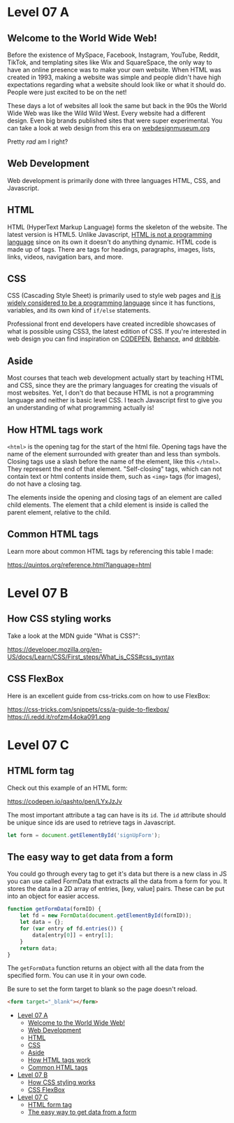 # Level 07 A

## Welcome to the World Wide Web!

Before the existence of MySpace, Facebook, Instagram, YouTube, Reddit, TikTok, and templating sites like Wix and SquareSpace, the only way to have an online presence was to make your own website. When HTML was created in 1993, making a website was simple and people didn't have high expectations regarding what a website should look like or what it should do. People were just excited to be on the net!

These days a lot of websites all look the same but back in the 90s the World Wide Web was like the Wild Wild West. Every website had a different design. Even big brands published sites that were super experimental. You can take a look at web design from this era on [webdesignmuseum.org](https://www.webdesignmuseum.org/)

Pretty _rad_ am I right?

## Web Development

Web development is primarily done with three languages HTML, CSS, and Javascript.

## HTML

HTML (HyperText Markup Language) forms the skeleton of the website. The latest version is HTML5. Unlike Javascript, [HTML is not a programming language](https://ischool.syr.edu/why-html-is-not-a-programming-language/) since on its own it doesn't do anything dynamic. HTML code is made up of tags. There are tags for headings, paragraphs, images, lists, links, videos, navigation bars, and more.

## CSS

CSS (Cascading Style Sheet) is primarily used to style web pages and [it is widely considered to be a programming language](https://css-tricks.com/is-css-a-programming-language/) since it has functions, variables, and its own kind of `if/else` statements.

Professional front end developers have created incredible showcases of what is possible using CSS3, the latest edition of CSS. If you're interested in web design you can find inspiration on [CODEPEN](https://codepen.io), [Behance](https://www.behance.net/), and [dribbble](https://dribbble.com/).

## Aside

Most courses that teach web development actually start by teaching HTML and CSS, since they are the primary languages for creating the visuals of most websites. Yet, I don't do that because HTML is not a programming language and neither is basic level CSS. I teach Javascript first to give you an understanding of what programming actually is!

## How HTML tags work

`<html>` is the opening tag for the start of the html file. Opening tags have the name of the element surrounded with greater than and less than symbols. Closing tags use a slash before the name of the element, like this `</html>`. They represent the end of that element. "Self-closing" tags, which can not contain text or html contents inside them, such as `<img>` tags (for images), do not have a closing tag.

The elements inside the opening and closing tags of an element are called child elements. The element that a child element is inside is called the parent element, relative to the child.

## Common HTML tags

Learn more about common HTML tags by referencing this table I made:

<https://quintos.org/reference.html?language=html>

# Level 07 B

## How CSS styling works

Take a look at the MDN guide "What is CSS?":

<https://developer.mozilla.org/en-US/docs/Learn/CSS/First_steps/What_is_CSS#css_syntax>

## CSS FlexBox

Here is an excellent guide from css-tricks.com on how to use FlexBox:

<https://css-tricks.com/snippets/css/a-guide-to-flexbox/>
<https://i.redd.it/rofzm44oka091.png>

# Level 07 C

## HTML form tag

Check out this example of an HTML form:

https://codepen.io/qashto/pen/LYxJzJv

The most important attribute a tag can have is its `id`. The `id` attribute should be unique since ids are used to retrieve tags in Javascript.

```js
let form = document.getElementById('signUpForm');
```

## The easy way to get data from a form

You could go through every tag to get it's data but there is a new class in JS you can use called FormData that extracts all the data from a form for you. It stores the data in a 2D array of entries, [key, value] pairs. These can be put into an object for easier access.

```js
function getFormData(formID) {
	let fd = new FormData(document.getElementById(formID));
	let data = {};
	for (var entry of fd.entries()) {
		data[entry[0]] = entry[1];
	}
	return data;
}
```

The `getFormData` function returns an object with all the data from the specified form. You can use it in your own code.

Be sure to set the form target to blank so the page doesn't reload.

```html
<form target="_blank"></form>
```

- [Level 07 A](#level-07-a)
  - [Welcome to the World Wide Web!](#welcome-to-the-world-wide-web)
  - [Web Development](#web-development)
  - [HTML](#html)
  - [CSS](#css)
  - [Aside](#aside)
  - [How HTML tags work](#how-html-tags-work)
  - [Common HTML tags](#common-html-tags)
- [Level 07 B](#level-07-b)
  - [How CSS styling works](#how-css-styling-works)
  - [CSS FlexBox](#css-flexbox)
- [Level 07 C](#level-07-c)
  - [HTML form tag](#html-form-tag)
  - [The easy way to get data from a form](#the-easy-way-to-get-data-from-a-form)
